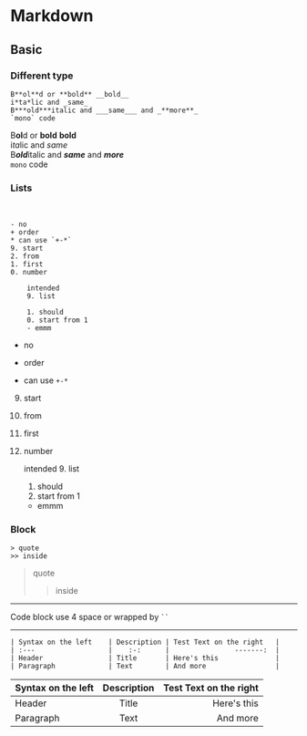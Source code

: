 # Markdown

## Basic

### Different type

    B**ol**d or **bold** __bold__  
    i*ta*lic and _same_  
    B***old***italic and ___same___ and _**more**_  
    `mono` code

B**ol**d or **bold** __bold__  
i*ta*lic and _same_  
B***old***italic and ___same___ and _**more**_  
`mono` code

### Lists

<br>



```
- no
+ order
* can use `+-*`
9. start
2. from
1. first
0. number

    intended
    9. list
    
    1. should
    0. start from 1
    - emmm
```
- no
+ order
* can use `+-*`
9. start
2. from
1. first
0. number

    intended
    9. list
    
    1. should
    0. start from 1
    - emmm

### Block

    > quote  
    >> inside  

> quote  
>> inside  

---

Code block use 4 space or wrapped by <code>``</code>

- - -

```
| Syntax on the left    | Description | Test Text on the right   |
| :---                  |    :-:      |                -------:  |
| Header                | Title       | Here's this              |
| Paragraph             | Text        | And more                 |
```
| Syntax on the left    | Description | Test Text on the right   |
| :---                  |    :-:      |                -------:  |
| Header                | Title       | Here's this              |
| Paragraph             | Text        | And more                 |
